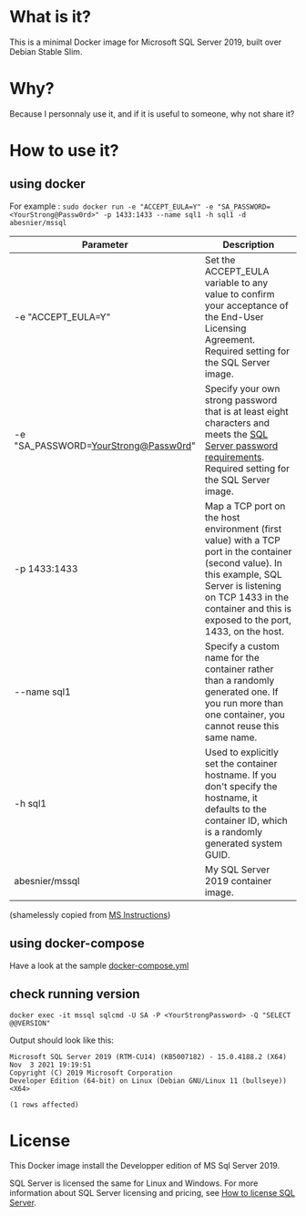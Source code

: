 # What is it?
This is a minimal Docker image for Microsoft SQL Server 2019, built over Debian Stable Slim.

# Why? 
Because I personnaly use it, and if it is useful to someone, why not share it?

# How to use it?
## using docker
For example : `sudo docker run -e "ACCEPT_EULA=Y" -e "SA_PASSWORD=<YourStrong@Passw0rd>" -p 1433:1433 --name sql1 -h sql1 -d abesnier/mssql`

Parameter | Description
---|---
-e "ACCEPT_EULA=Y" | Set the ACCEPT_EULA variable to any value to confirm your acceptance of the End-User Licensing Agreement. Required setting for the SQL Server image.
-e "SA_PASSWORD=<YourStrong@Passw0rd>" | Specify your own strong password that is at least eight characters and meets the [SQL Server password requirements](https://docs.microsoft.com/en-us/sql/relational-databases/security/password-policy?view=sql-server-ver15). Required setting for the SQL Server image.
-p 1433:1433 |	Map a TCP port on the host environment (first value) with a TCP port in the container (second value). In this example, SQL Server is listening on TCP 1433 in the container and this is exposed to the port, 1433, on the host.
--name sql1 | Specify a custom name for the container rather than a randomly generated one. If you run more than one container, you cannot reuse this same name.
-h sql1 | Used to explicitly set the container hostname. If you don't specify the hostname, it defaults to the container ID, which is a randomly generated system GUID.
abesnier/mssql | My SQL Server 2019 container image.

(shamelessly copied from [MS Instructions](https://docs.microsoft.com/en-us/sql/linux/quickstart-install-connect-docker?view=sql-server-ver15&pivots=cs1-bash))

## using docker-compose
Have a look at the sample [docker-compose.yml](https://github.com/abesnier/docker-mssql/blob/main/docker-compose.yml)

## check running version
`docker exec -it mssql sqlcmd -U SA -P <YourStrongPassword> -Q "SELECT @@VERSION"`

Output should look like this:

```
Microsoft SQL Server 2019 (RTM-CU14) (KB5007182) - 15.0.4188.2 (X64) 
Nov  3 2021 19:19:51 
Copyright (C) 2019 Microsoft Corporation
Developer Edition (64-bit) on Linux (Debian GNU/Linux 11 (bullseye)) <X64>                                                                                          

(1 rows affected)
```


# License
This Docker image install the Developper edition of MS Sql Server 2019.

SQL Server is licensed the same for Linux and Windows. For more information about SQL Server licensing and pricing, see [How to license SQL Server](https://www.microsoft.com/sql-server/sql-server-2017-pricing).
